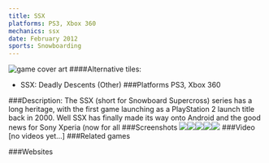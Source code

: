 ```yaml
---
title: SSX
platforms: PS3, Xbox 360
mechanics: ssx
date: February 2012
sports: Snowboarding
---
```

![game cover art](//images.igdb.com/igdb/image/upload/t_cover_big/lgk0djlof6ju2pvgizcs.jpg "Logo Title Text 1")
####Alternative tiles:
* SSX: Deadly Descents (Other)
###Platforms
PS3, Xbox 360

###Description:
The SSX (short for Snowboard Supercross) series has a long heritage, with the first game launching as a PlayStation 2 launch title back in 2000. Well SSX has finally made its way onto Android and the good news for Sony Xperia (now for all
###Screenshots
<a target="_blank" rel="noopener noreferrer" href="//images.igdb.com/igdb/image/upload/t_cover_big/tc1xcn4hytnba2exwg7a.jpg"><img src="//images.igdb.com/igdb/image/upload/t_thumb/tc1xcn4hytnba2exwg7a.jpg"/></a><a target="_blank" rel="noopener noreferrer" href="//images.igdb.com/igdb/image/upload/t_cover_big/dwyyg2vw4zaalsx46rf3.jpg"><img src="//images.igdb.com/igdb/image/upload/t_thumb/dwyyg2vw4zaalsx46rf3.jpg"/></a><a target="_blank" rel="noopener noreferrer" href="//images.igdb.com/igdb/image/upload/t_cover_big/vwtlvf8diludmaziuqss.jpg"><img src="//images.igdb.com/igdb/image/upload/t_thumb/vwtlvf8diludmaziuqss.jpg"/></a><a target="_blank" rel="noopener noreferrer" href="//images.igdb.com/igdb/image/upload/t_cover_big/adizcvpvveoqonimvvr6.jpg"><img src="//images.igdb.com/igdb/image/upload/t_thumb/adizcvpvveoqonimvvr6.jpg"/></a><a target="_blank" rel="noopener noreferrer" href="//images.igdb.com/igdb/image/upload/t_cover_big/dfwcvvmmyxvu9j0pjnqs.jpg"><img src="//images.igdb.com/igdb/image/upload/t_thumb/dfwcvvmmyxvu9j0pjnqs.jpg"/></a>
###Video
[no videos yet...]
###Related games

###Websites

